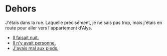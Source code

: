 Dehors
=======

J'étais dans la rue. Laquelle précisément, je ne sais pas trop, mais j'étais en route pour aller vers l'appartement d'Alys.

* [Il faisait nuit.](nuit.md)
* [Il n'y avait personne.](personne.md)
* [J'avais mal aux pieds.](mal_aux_pieds.md)

